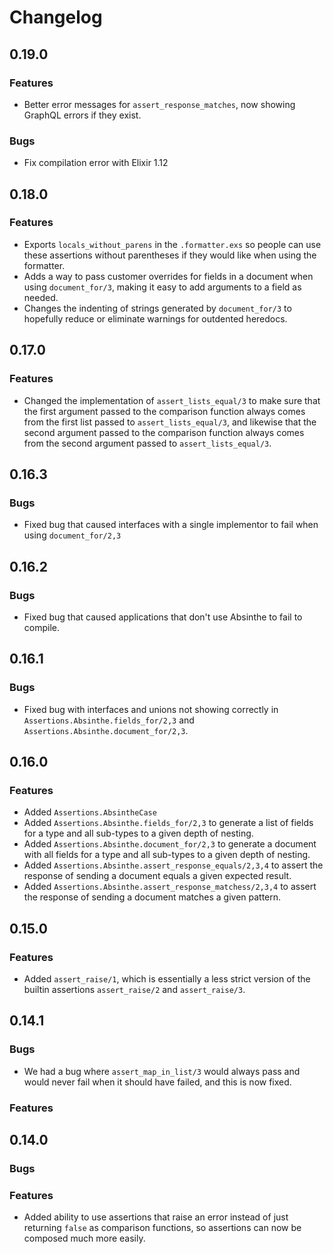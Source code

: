 # Changelog

## 0.19.0
### Features
* Better error messages for `assert_response_matches`, now showing GraphQL errors if they exist.

### Bugs
* Fix compilation error with Elixir 1.12

## 0.18.0
### Features
* Exports `locals_without_parens` in the `.formatter.exs` so people can use these assertions
    without parentheses if they would like when using the formatter.
* Adds a way to pass customer overrides for fields in a document when using `document_for/3`,
    making it easy to add arguments to a field as needed.
* Changes the indenting of strings generated by `document_for/3` to hopefully reduce or eliminate
    warnings for outdented heredocs.

## 0.17.0
### Features
* Changed the implementation of `assert_lists_equal/3` to make sure that the first argument passed
    to the comparison function always comes from the first list passed to `assert_lists_equal/3`,
    and likewise that the second argument passed to the comparison function always comes from the
    second argument passed to `assert_lists_equal/3`.

## 0.16.3
### Bugs
* Fixed bug that caused interfaces with a single implementor to fail when using `document_for/2,3`

## 0.16.2
### Bugs
* Fixed bug that caused applications that don't use Absinthe to fail to compile.

## 0.16.1
### Bugs
* Fixed bug with interfaces and unions not showing correctly in
    `Assertions.Absinthe.fields_for/2,3` and `Assertions.Absinthe.document_for/2,3`.

## 0.16.0
### Features
* Added `Assertions.AbsintheCase`
* Added `Assertions.Absinthe.fields_for/2,3` to generate a list of fields for a type and all
    sub-types to a given depth of nesting.
* Added `Assertions.Absinthe.document_for/2,3` to generate a document with all fields for a type 
    and all sub-types to a given depth of nesting.
* Added `Assertions.Absinthe.assert_response_equals/2,3,4` to assert the response of sending a
    document equals a given expected result.
* Added `Assertions.Absinthe.assert_response_matchess/2,3,4` to assert the response of sending a
    document matches a given pattern.

## 0.15.0
### Features
* Added `assert_raise/1`, which is essentially a less strict version of the
    builtin assertions `assert_raise/2` and `assert_raise/3`.

## 0.14.1
### Bugs
* We had a bug where `assert_map_in_list/3` would always pass and would never
    fail when it should have failed, and this is now fixed.

### Features

## 0.14.0
### Bugs

### Features
* Added ability to use assertions that raise an error instead of just returning
    `false` as comparison functions, so assertions can now be composed much more
    easily.

